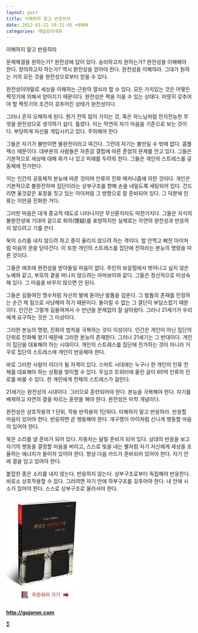 ```yaml
---
layout: post
title: 이해하지 말고 반응하라
date: 2012-01-22 19:21:45 +0900
categories: 깨달음의대화
---
```

  
이해하지 말고 반응하라 

문제해결을 원하는가? 완전성에 답이 있다. 승리하고자 원하는가? 완전성을 이해해야 한다. 창의하고자 하는가? 역시 완전성을 얻어야 한다. 완전성을 이해하라. 그대가 원하는 거의 모든 것을 완전성으로부터 얻을 수 있다. 

완전성이야말로 세상을 이해하는 근원의 열쇠라 할 수 있다. 모든 가치있는 것은 어떻든 짝짓기에 의해서 얻어지기 때문이다. 완전성은 짝을 지을 수 있는 상태다. 마땅히 갖추어야 할 짝짓기의 조건이 갖추어진 상태가 완전성이다. 

그러나 흔히 오해하게 된다. 뭔가 잔뜩 많이 가지는 것, 혹은 하느님처럼 전지전능한 무엇을 완전성으로 생각하기 쉽다. 틀렸다. 이는 막연히 자기 마음을 기준으로 보는 것이다. 부당하게 자신을 개입시키고 있다. 주의해야 한다 

그들은 자기가 불만이면 불완전이라고 여긴다. 그런데 자기는 불만일 수 밖에 없다. 콤플렉스 때문이다. 대부분의 사람들은 자존감 결핍에 따른 존엄의 문제를 안고 있다. 그들은 기본적으로 세상에 대해 화가 나 있고 미래를 두려워 한다. 그들은 개인의 스트레스를 공동체에 전가한다. 

이는 인간의 공동체적 본능에 따른 것이며 인류의 진화 메커니즘에 의한 것이다. 개인은 기본적으로 불완전하며 집단이라는 상부구조를 향해 손을 내밀도록 세팅되어 있다. 건드리면 울것같은 표정을 짓고 있는 아이처럼 그 방향으로 잘 준비되어 있다. 그 덕분에 인류는 이만큼 진화한 거다. 

그러한 마음은 대개 종교적 태도로 나타나지만 무신론자라도 마찬가지다. 그들은 지식의 불완전성에 기대어 겉으로 회의(懷疑)를 표방하지만 실제로는 자연의 완전성과 반응하지 않으려고 기를 쓴다. 

북이 소리를 내지 않으려 하고 종이 울리지 않으려 하는 격이다. 밥 안먹고 삐친 아이처럼 마음의 문을 닫아건다. 이 또한 개인의 스트레스를 집단에 전하라는 본능의 명령을 따른 것이다. 

그들은 애초에 완전성을 받아들일 마음이 없다. 주인의 보살핌에서 벗어나고 싶지 않은 노예와 같고, 부모의 곁을 떠나지 않으려는 마마보이와 같다. 그들은 정신적으로 미성숙해 있다. 그 마음을 바꾸지 않으면 안 된다. 

그들은 길들여진 맹수처럼 자신의 발에 돋아난 발톱을 감춘다. 그 발톱의 존재를 인정하는 순간 제 힘으로 사냥해야 하기 때문이다. 돌이킬 수 없는 그 결단이 부담스럽기 때문이다. 인간은 그렇게 길들여져서 수 만년을 문제없이 잘 살아왔다. 그러나 21세기가 우리에게 요구하는 것은 그 이상이다. 

그러한 본능의 명령, 진화의 법칙을 극복하는 것이 이성이다. 인간은 개인이 아닌 집단의 단위로 진화해 왔기 때문에 그러한 본능이 존재한다. 그러나 21세기는 그 반대이다. 개인이 집단을 대표해야 하는 시대이다. 개인의 스트레스를 집단에 전가하는 것이 아니라 거꾸로 집단의 스트레스에 개인이 반응해야 한다. 

바로 그러한 사람이 리더가 될 자격이 있다. 스마트 시대에는 누구나 한 개인이 인류 전체를 대표해야 하는 상황을 맞이할 수 있다. 무심코 트위터에 올린 글이 60억 인류의 진로를 바꿀 수 있다. 한 개인에게 전체의 스트레스가 걸린다. 



21세기는 완전성의 시대이다. 그러므로 훈련되어야 한다. 본능을 극복해야 한다. 자기를 배제하고 자연의 결을 따르는 훈련을 해야 한다. 완전성은 미학 개념이다. 



완전성은 상호작용의 1 단위, 작용 반작용의 1단위다. 이해하지 말고 반응하라. 반응할 마음이 있어야 한다. 반응하면 곧 행동해야 한다. 개구쟁이 아이처럼 신나게 행동할 마음이 있어야 한다. 

북은 소리를 낼 준비가 되어 있다. 자동차는 달릴 준비가 되어 있다. 상대의 반응을 보고 자기의 행동을 결정할 마음을 버리고, 스스로 빛을 내는 별처럼 자기 자신에게 세상을 조율하는 에너지가 들어차 있어야 한다. 항상 다음 카드가 준비되어 있어야 한다. 자기 안에 결을 담고 있어야 한다. 



붙잡힌 종은 소리를 내지 않는다. 반응하지 않는다. 상부구조로부터 독립해야 반응한다. 비로소 상호작용할 수 있다. 그러려면 자기 안에 하부구조를 갖추어야 한다. 내 안에 시소가 있어야 한다. 스스로 상부구조로 올라서야 한다. 







<a href="?mid=book_minus&act=dispBoardWrite" target="_self"><img alt="0.JPG" src="files/attach/images/198/668/222/0.JPG" width="200" height="287" /> </a>


  






**http://gujoron.com**  


**∑**